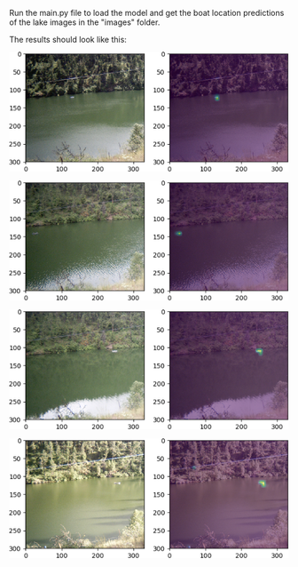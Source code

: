 Run the main.py file to load the model and get the boat location predictions of the lake images in the "images" folder.

The results should look like this:

![](results/0.png)

![](results/1.png)

![](results/2.png)

![](results/3.png)
